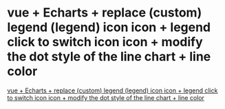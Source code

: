 # vue + Echarts + replace (custom) legend (legend) icon icon + legend click to switch icon icon + modify the dot style of the line chart + line color
[vue + Echarts + replace (custom) legend (legend) icon icon + legend click to switch icon icon + modify the dot style of the line chart + line color](https://aiwithcloud.com/2022/09/16/vue__echarts__replace_custom_legend_legend_icon_icon__legend_click_to_switch_icon_icon__modify_the_dot_style_of_the_line_chart__line_color/)